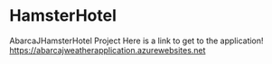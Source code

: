 # HamsterHotel
AbarcaJHamsterHotel Project
Here is a link to get to the application!
https://abarcajweatherapplication.azurewebsites.net
